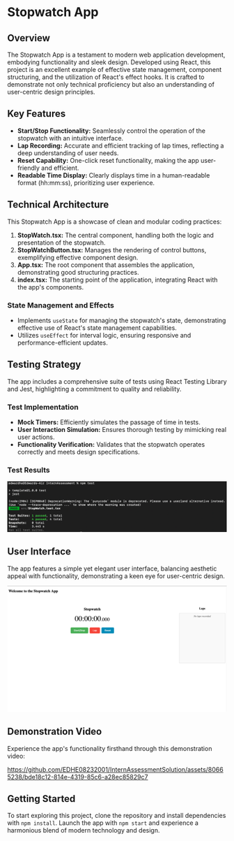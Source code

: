 # Stopwatch App

## Overview
The Stopwatch App is a testament to modern web application development, embodying functionality and sleek design. Developed using React, this project is an excellent example of effective state management, component structuring, and the utilization of React's effect hooks. It is crafted to demonstrate not only technical proficiency but also an understanding of user-centric design principles.

## Key Features
- **Start/Stop Functionality:** Seamlessly control the operation of the stopwatch with an intuitive interface.
- **Lap Recording:** Accurate and efficient tracking of lap times, reflecting a deep understanding of user needs.
- **Reset Capability:** One-click reset functionality, making the app user-friendly and efficient.
- **Readable Time Display:** Clearly displays time in a human-readable format (hh:mm:ss), prioritizing user experience.

## Technical Architecture
This Stopwatch App is a showcase of clean and modular coding practices:

1. **StopWatch.tsx:** The central component, handling both the logic and presentation of the stopwatch.
2. **StopWatchButton.tsx:** Manages the rendering of control buttons, exemplifying effective component design.
3. **App.tsx:** The root component that assembles the application, demonstrating good structuring practices.
4. **index.tsx:** The starting point of the application, integrating React with the app's components.

### State Management and Effects
- Implements `useState` for managing the stopwatch's state, demonstrating effective use of React's state management capabilities.
- Utilizes `useEffect` for interval logic, ensuring responsive and performance-efficient updates.

## Testing Strategy
The app includes a comprehensive suite of tests using React Testing Library and Jest, highlighting a commitment to quality and reliability.

### Test Implementation
- **Mock Timers:** Efficiently simulates the passage of time in tests.
- **User Interaction Simulation:** Ensures thorough testing by mimicking real user actions.
- **Functionality Verification:** Validates that the stopwatch operates correctly and meets design specifications.

### Test Results
![Test Results](./test_results/test.png)

## User Interface
The app features a simple yet elegant user interface, balancing aesthetic appeal with functionality, demonstrating a keen eye for user-centric design.

![Stopwatch Interface](./images/stopwatchInterface.png)


## Demonstration Video
Experience the app's functionality firsthand through this demonstration video:

https://github.com/EDHE08232001/InternAssessmentSolution/assets/80665238/bde18c12-814e-4319-85c6-a28ec85829c7


## Getting Started
To start exploring this project, clone the repository and install dependencies with `npm install`. Launch the app with `npm start` and experience a harmonious blend of modern technology and design.
